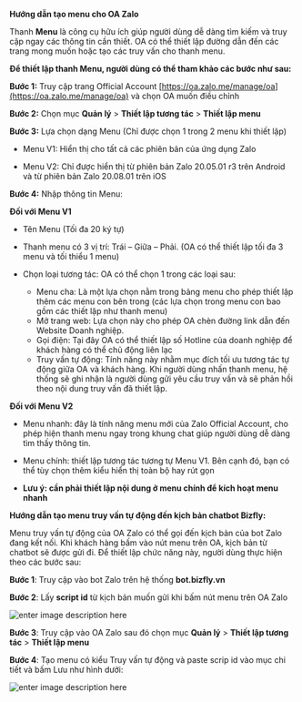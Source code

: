 **Hướng dẫn tạo menu cho OA Zalo**

Thanh  **Menu**  là công cụ hữu ích giúp người dùng dễ dàng tìm kiếm và truy cập ngay các thông tin cần thiết. OA có thể thiết lập đường dẫn đến các trang mong muốn hoặc tạo các truy vấn cho thanh menu.

**Để thiết lập thanh Menu, người dùng có thể tham khảo các bước như sau:**

**Bước 1:**  Truy cập trang Official Account  [https://oa.zalo.me/manage/oa](https://oa.zalo.me/manage/oa)  và chọn OA muốn điều chỉnh

**Bước 2:**  Chọn mục  **Quản lý**  >  **Thiết lập tương tác** >  **Thiết lập menu**

**Bước 3:**  Lựa chọn dạng Menu (Chỉ được chọn 1 trong 2 menu khi thiết lập)

-   Menu V1: Hiển thị cho tất cả các phiên bản của ứng dụng Zalo

-   Menu V2: Chỉ được hiển thị từ phiên bản Zalo 20.05.01 r3 trên Android và từ phiên bản Zalo 20.08.01 trên iOS

**Bước 4:** Nhập thông tin Menu:

**Đối với Menu V1**

-   Tên Menu (Tối đa 20 ký tự)

-   Thanh menu có 3 vị trí: Trái – Giữa – Phải. (OA có thể thiết lập tối đa 3 menu và tối thiểu 1 menu)

-   Chọn loại tương tác: OA có thể chọn 1 trong các loại sau:
    -   Menu cha: Là một lựa chọn nằm trong bảng menu cho phép thiết lập thêm các menu con bên trong (các lựa chọn trong menu con bao gồm các thiết lập như thanh menu)
    -   Mở trang web: Lựa chọn này cho phép OA chèn đường link dẫn đến Website Doanh nghiệp.
    -   Gọi điện: Tại đây OA có thể thiết lập số Hotline của doanh nghiệp để khách hàng có thể chủ động liên lạc
    -   Truy vấn tự động: Tính năng này nhằm mục đích tối ưu tương tác tự động giữa OA và khách hàng. Khi người dùng nhấn thanh menu, hệ thống sẽ ghi nhận là người dùng gửi yêu cầu truy vấn và sẽ phản hồi theo nội dung truy vấn đã thiết lập. 

**Đối với Menu V2**

-   Menu nhanh:  đây là tính năng menu mới của Zalo Official Account, cho phép hiện thanh menu ngay trong khung chat giúp người dùng dễ dàng tìm thấy thông tin.

-   Menu chính:  thiết lập tương tác tương tự Menu V1. Bên cạnh đó, bạn có thể tùy chọn thêm kiểu hiển thị toàn bộ hay rút gọn

-   **Lưu ý: cần phải thiết lập nội dung ở menu chính để kích hoạt menu nhanh**

**Hướng dẫn tạo menu truy vấn tự động đến kịch bản chatbot Bizfly:**
 
Menu truy vấn tự động của OA Zalo có thể gọi đến kịch bản của bot Zalo đang kết nối. Khi khách hàng bấm vào nút menu trên OA, kịch bản từ chatbot sẽ được gửi đi. Để thiết lập chức năng này, người dùng thực hiện theo các bước sau:

**Bước 1**: Truy cập vào bot Zalo trên hệ thống **bot.bizfly.vn**

**Bước 2**: Lấy **script id** từ kịch bản muốn gửi khi bấm nút menu trên OA Zalo

![enter image description here](https://chatbizfly.mediacdn.vn/2022/11/01/chatbot/img_81jpg1667277176.jpg)

**Bước 3**: Truy cập vào OA Zalo sau đó chọn mục  **Quản lý**  >  **Thiết lập tương tác** >  **Thiết lập menu**

**Bước 4**: Tạo menu có kiểu Truy vấn tự động và paste scrip id vào mục chi tiết và bấm Lưu như hình dưới:

![enter image description here](https://chatbizfly.mediacdn.vn/2022/11/01/chatbot/img_82jpg1667277440.jpg)

